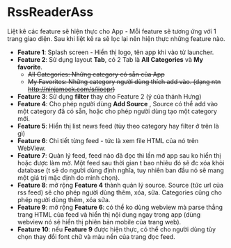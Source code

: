 # RssReaderAss
  Liệt kê các feature sẽ hiện thực cho App - Mỗi feature sẽ tương ứng với 1 trang giao diện. Sau khi liệt kê ra sẽ lọc lại nên hiện thực những feature nào.
  - **Feature 1**: Splash screen - Hiển thị logo, tên app khi vào từ launcher.
  - **Feature 2**: Sử dụng layout **Tab**, có 2 Tab là **All Categories** và **My favorite**.
    - ~~All Categories: Những category có sẵn của App~~
    - ~~My Favorites: Những category người dùng thích add vào. (dạng ntn http://ninjamock.com/s/iioepr)~~
  - **Feature 3**: Sử dụng **filter** thay cho Feature 2 (ý của thánh Hưng)
  - **Feature 4**: Cho phép người dùng **Add Source** , Source có thể add vào một category đã có sẵn, hoặc cho phép người dùng tạo một category mới.
  - **Feature 5**: Hiển thị list news feed (tùy theo category hay filter ở trên là gì)
  - **Feature 6**: Chi tiết từng feed - tức là xem file HTML của nó trên WebView.
  - **Feature 7**: Quản lý feed, feed nào đã đọc thì lần mở app sau ko hiển thị hoặc được làm mờ. Một feed sau thời gian t bao nhiêu đó sẽ đc xóa khỏi database (t sẽ do người dùng định nghĩa, tuy nhiên ban đầu nó sẽ mang một giá trị mặc định do mình chọn).
  - **Feature 8**: mở rộng **Feature 4** thành quản lý source. Source (tức url của rss feed) sẽ cho phép người dùng thêm, xóa, sửa. Categories cũng cho phép người dùng thêm, xóa sửa.
  - **Feature 9**: mở rộng **Feature 6**: có thể ko dùng webview mà parse thẳng trang HTML của feed và hiển thị nội dung ngay trong app (dùng webview nó sẽ hiển thị phiên bản mobile của trang web).
  - **Feature 10**: nếu **Feature 9** được hiện thực, có thể cho người dùng tùy chọn thay đổi font chữ và màu nền của trang đọc feed.